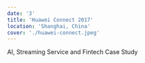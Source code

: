 ```yaml
---
date: '3'
title: 'Huawei Connect 2017'
location: 'Shanghai, China'
cover: './huawei-connect.jpeg'
---
```


AI, Streaming Service and Fintech Case Study
